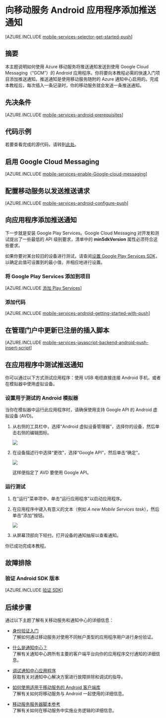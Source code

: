 
<properties
	pageTitle="推送通知入门 (Android JavaScript) | Windows Azure"
	description="了解如何使用 Azure 移动服务向 Android JavaScript 应用程序发送推送通知。"
	services="mobile-services, notification-hubs"
	documentationCenter="android"
	authors="RickSaling"
	writer="ricksal"
	manager="dwrede"
	editor=""/>

<tags 
	ms.service="mobile-services" 
	ms.date="10/06/2015"
	wacn.date="11/27/2015"/>


#  向移动服务 Android 应用程序添加推送通知

[AZURE.INCLUDE [mobile-services-selector-get-started-push](../includes/mobile-services-selector-get-started-push.md)]

##  摘要

本主题说明如何使用 Azure 移动服务将推送通知发送到使用 Google Cloud Messaging（“GCM”）的 Android 应用程序。你将要向本教程必需的快速入门项目添加推送通知。推送通知是使用移动服务随附的 Azure 通知中心启用的。完成本教程后，每次插入一条记录时，你的移动服务就会发送一条推送通知。




## 先决条件

[AZURE.INCLUDE [mobile-services-android-prerequisites](../includes/mobile-services-android-prerequisites.md)]

## 代码示例
若要查看完成的源代码，请转到[此处](https://github.com/Azure/mobile-services-samples/tree/master/GettingStartedWithPush)。

## 启用 Google Cloud Messaging

[AZURE.INCLUDE [mobile-services-enable-Google-cloud-messaging](../includes/mobile-services-enable-Google-cloud-messaging.md)]

## 配置移动服务以发送推送请求

[AZURE.INCLUDE [mobile-services-android-configure-push](../includes/mobile-services-android-configure-push.md)]

## 向应用程序添加推送通知



下一步就是安装 Google Play Services。Google Cloud Messaging 对开发和测试提出了一些最低的 API 级别要求，清单中的 **minSdkVersion** 属性必须符合这些要求。

如果你要对某台较旧的设备进行测试，请查阅[设置 Google Play Services SDK]，以确定此值可设置到的最小值，并相应地进行设置。

### 将 Google Play Services 添加到项目

[AZURE.INCLUDE [添加 Play Services](../includes/mobile-services-add-Google-play-services.md)]

### 添加代码

[AZURE.INCLUDE [mobile-services-android-getting-started-with-push](../includes/mobile-services-android-getting-started-with-push.md)]


## 在管理门户中更新已注册的插入脚本

[AZURE.INCLUDE [mobile-services-javascript-backend-android-push-insert-script](../includes/mobile-services-javascript-backend-android-push-insert-script.md)]


## 在应用程序中测试推送通知

你可以通过以下方式测试应用程序：使用 USB 电缆直接连接 Android 手机，或者在模拟器中使用虚拟设备。

### 设置用于测试的 Android 模拟器

当你在模拟器中运行此应用程序时，请确保使用支持 Google API 的 Android 虚拟设备 (AVD)。

1. 从右侧的工具栏中，选择“Android 虚拟设备管理器”，选择你的设备，然后单击右侧的编辑图标。

	![](./media/mobile-services-javascript-backend-android-get-started-push/mobile-services-android-virtual-device-manager.png)

2. 在设备描述行中选择“更改”，选择“Google API”，然后单击“确定”。

   	![](./media/mobile-services-javascript-backend-android-get-started-push/mobile-services-android-virtual-device-manager-edit.png)

	这样便指定了 AVD 要使用 Google API。

### 运行测试

1. 在“运行”菜单项中，单击“运行应用程序”以启动应用程序。

2. 在应用程序中键入有意义的文本（例如 _A new Mobile Services task_），然后单击“添加”按钮。

  	![](./media/mobile-services-javascript-backend-android-get-started-push/mobile-quickstart-push1-android.png)

3. 从屏幕顶部向下轻扫，打开设备的通知抽屉以查看通知。


你已成功完成本教程。

##  故障排除

###  验证 Android SDK 版本

[AZURE.INCLUDE [验证 SDK](../includes/mobile-services-verify-android-sdk-version.md)]

## 后续步骤

<!---This tutorial demonstrated the basics of enabling an Android app to use Mobile Services and Notification Hubs to send push notifications. Next, consider completing the next tutorial, [Send push notifications to authenticated users], which shows how to use tags to send push notifications from a Mobile Service to only an authenticated user.

+ [Send broadcast notifications to subscribers]
	<br/>Learn how users can register and receive push notifications for categories they're interested in.

+ [Send template-based notifications to subscribers]
	<br/>Learn how to use templates to send push notifications from a Mobile Service, without having to craft platform-specific payloads in your back-end.
-->

通过以下主题了解有关移动服务和通知中心的详细信息：

* [身份验证入门 ]
  </br>了解如何通过移动服务对使用不同帐户类型的应用程序用户进行身份验证。

* [什么是通知中心？]
  </br>了解有关通知中心跨所有主要的客户端平台向你的应用程序交付通知的详细信息。

* [调试通知中心应用程序](http://go.microsoft.com/fwlink/p/?linkid=386630)
  </br>获取有关对通知中心解决方案进行故障排除和调试的指导。

* [如何使用适用于移动服务的 Android 客户端库 ]
  </br>了解有关如何将移动服务与 Android 一起使用的详细信息。

* [移动服务服务器脚本参考]
  </br>了解有关如何在移动服务中实施业务逻辑的详细信息。


<!-- Anchors. -->
[Register your app for push notifications and configure Mobile Services]: #register
[Update the generated push notification code]: #update-scripts
[Insert data to receive notifications]: #test
[Next Steps]: #next-steps

<!-- Images. -->

[13]: ./media/mobile-services-windows-store-javascript-get-started-push/mobile-quickstart-push1.png
[14]: ./media/mobile-services-windows-store-javascript-get-started-push/mobile-quickstart-push2.png


<!-- URLs. -->
[Submit an app page]: http://go.microsoft.com/fwlink/p/?LinkID=266582
[My Applications]: http://go.microsoft.com/fwlink/p/?LinkId=262039
[Get started with Mobile Services]: /documentation/articles/mobile-services-android-get-started
[身份验证入门 ]: /documentation/articles/mobile-services-android-get-started-users
[Get started with push notifications]: /zh-cn/documentation/articles/mobile-services-javascript-backend-windows-store-dotnet-get-started-with-push-js
[Push notifications to app users]: /zh-cn/documentation/articles/mobile-services-javascript-backend-windows-store-javascript-get-started-push
[Authorize users with scripts]: /zh-cn/documentation/articles/mobile-services-windows-store-javascript-authorize-users-in-scripts
[JavaScript and HTML]: /zh-cn/documentation/articles/mobile-services-javascript-backend-windows-store-dotnet-get-started-with-push-js
[设置 Google Play Services SDK]: http://go.microsoft.com/fwlink/?LinkId=389801
[Windows Azure Management Portal]: https://manage.windowsazure.cn/
[如何使用适用于移动服务的 Android 客户端库 ]: /documentation/articles/mobile-services-android-how-to-use-client-library
[gcm object]: http://go.microsoft.com/fwlink/p/?LinkId=282645

[移动服务服务器脚本参考]: /documentation/articles/mobile-services-how-to-use-server-scripts


[什么是通知中心？]: /documentation/articles/notification-hubs-overview
[Send broadcast notifications to subscribers]: /documentation/articles/notification-hubs-android-send-breaking-news
[Send template-based notifications to subscribers]: /documentation/articles/notification-hubs-android-send-localized-breaking-news

<!---HONumber=82-->